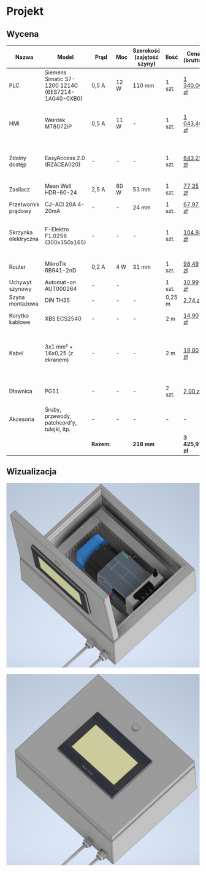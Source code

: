 # Projekt

## Wycena

| Nazwa                | Model                                              | Prąd   | Moc  | Szerokość (zajętość szyny) | Ilość  | Cena (brutto) | Niższa cena (brutto) | Notatki                                                                                                                        |
|----------------------|----------------------------------------------------|--------|------|----------------------------|--------|---------------|----------------------|--------------------------------------------------------------------------------------------------------------------------------|
| PLC                  | Siemens Simatic S7-1200 1214C (6ES7214-1AG40-0XB0) | 0,5 A  | 12 W | 110 mm                     | 1 szt. |  [1 340,00 zł](https://allegro.pl/oferta/6es7214-1ag40-0xb0-simatic-s7-1200-cpu-1214c-com-12792546149)  |  [750,00 zł](https://www.olx.pl/d/oferta/plc-siemens-s7-1200-cpu1214c-6es7-2141ag40-0xb0-CID99-ID12ATpf.html)           | Główna jednostka sterująca.                                                                                                    |
| HMI                  | Weintek MT8072iP                                   | 0,5 A  | 11 W | -                          | 1 szt. |  [1 043,46 zł](https://panele-hmi.pl/panel-operatorski-hmi-7-weintek-mt8072ip)  |  [553,99 zł](https://pl.aliexpress.com/item/1005001762611597.html)           | Na Aliexpress jest to zamiennik (Weinview), ale wg opisu na innej stronie jest kompatybilny, jednak nie mam pewności.          |
| Zdalny dostęp        | EasyAccess 2.0 (RZACEA020)                         | -      | -    | -                          | 1 szt. |  [643,29 zł](https://panele-hmi.pl/zdalny-dostep-vpn-easyaccess2-0-weintek)    |  [358,17 zł](https://pl.aliexpress.com/item/1005007086495017.html)           | Przydatna, ale opcjonalna możliwość zdalnego podglądu/zarządzania i przeprogramowywania.                                       |
| Zasilacz             | Mean Well HDR-60-24                                | 2,5 A  | 60 W | 53 mm                      | 1 szt. |  [77,35 zł](https://allegro.pl/oferta/zasilacz-din-mean-well-hdr-60-24-60w-24v-2-5a-dc-14811720043)     |  [51,99 zł](https://pl.aliexpress.com/item/1005007310312109.html)            | W zasadzie dowolny zasilacz 24V   ≥2A na szynę DIN TH35.                                                                       |
| Przetwornik prądowy  | CJ-ACI 20A 4-20mA                                  | -      | -    | 24 mm                      | 1 szt. |  [67,97 zł](https://pl.aliexpress.com/item/4001211720349.html)     | -                    | Moduł do kontroli prądu falownika.                                                                                             |
| Skrzynka elektryczna | F-Elektro F1.0256 (300x350x165)                    | -      | -    | -                          | 1 szt. |  [104,98 zł](https://allegro.pl/oferta/obudowa-szafa-z-tworzywa-z-plyta-montazowa-300x350x165-mm-ip65-f1-0256-15512013263)    | -                    | Możliwe że zmieścilibyśmy się również w 250x350x150, ale lepiszej mieć zapas na przyszłość.                                    |
| Router               | MikroTik RB941-2nD                                 | 0,2 A  | 4 W  | 31 mm                      | 1 szt. |  [98,49 zł](https://allegro.pl/oferta/routerboard-mikrotik-rb941-2nd-300mbps-wifi-mimo-16034216631)     | -                    | Zapewnia komunikację między PLC, HMI i komputerem                                                                              |
| Uchywyt szynowy      | Automat-on AUT000264                               | -      | -    |                            | 1 szt. |  [10,99 zł](https://allegro.pl/oferta/uchwyt-na-szyne-din-th35-ts35-uniwersalne-mocowanie-13027502017)     |  [7,49 zł](https://allegro.pl/oferta/uchwyt-na-szyne-montazowa-din-th35-14714789458)             | Uchwyt router'a.                                                                                                               |
| Szyna montażowa      | DIN TH35                                           | -      | -    | -                          | 0,25 m |  [2,74 zł](https://allegro.pl/oferta/szyna-montazowa-laczeniowa-th35-perforowana-0-25m-f-elektro-16075332494)      | -                    | Dowolna szyna z perforacją.                                                                                                    |
| Korytko kablowe      | XBS ECS2540                                        | -      | -    | -                          | 2 m    |  [14,90 zł](https://allegro.pl/oferta/koryto-kablowe-grzebieniowe-perforowane-25x40-mm-2m-1-szt-14-90-zl-szt-15358423529)     | -                    | Kanał grzebieniowy do prowadzenia okablowania.                                                                                 |
| Kabel                | 3x1 mm² + 16x0,25 (z ekranem)                      | -      | -    | -                          | 2 m    |  [19,80 zł](https://allegro.pl/oferta/przewod-kabel-sterowniczy-w-ekranie-liycy-16x0-25-8826512180)     | -                    | Można użyć jednego ekranowanego wielożyłowego kabla powiedzmy 20x1, ale myślę że będzie lepiej rozdzielić sygnały i zasilanie. |
| Dławnica             | PG11                                               | -      | -    | -                          | 2 szt. |  [2,00 zł](https://allegro.pl/oferta/dlawik-dlawnica-pg-11-mm-ip68-1-szt-16609064904)      | -                    | Montaż dwóch kabli, chyba że stosujemy złącza (zasilanie, sterowanie).                                                         |
| Akcesoria            | Śruby, przewody, patchcord'y, tulejki, itp.        | -      | -    | -                          | -      | -             | -                    | Tym się nie martw.                                                                                                             |
|                      |                                                    | **Razem:** |      | **218 mm**                     |        |  **3 425,97 zł**  |  **1 721,64 zł**         |

## Wizualizacja

![Inside](3D/Inside.png)

![Outside](3D/Outside.png)
